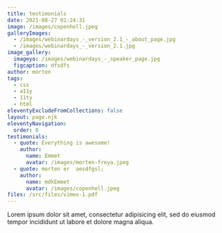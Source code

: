 ```yaml
---
title: testimonials
date: 2021-08-27 01:24:31
image: /images/copenhell.jpeg
galleryImages:
  - /images/webinardays_-_version_2.1_-_about_page.jpg
  - /images/webinardays_-_version_2.1.jpg
image_gallery:
  imageyo: /images/webinardays_-_speaker_page.jpg
  figcaption: dfsdfs
author: morten
tags:
  - css
  - a11y
  - 11ty
  - html
eleventyExcludeFromCollections: false
layout: page.njk
eleventyNavigation:
  order: 0
testimonials:
  - quote: Everything is awesome!
    author:
      name: Emmet
      avatar: /images/morten-freya.jpeg
  - quote: morten er  aesdfgsl;
    author:
      name: mdkEmmet
      avatar: /images/copenhell.jpeg
files: /src/files/vimeo-1.pdf
---
```


Lorem ipsum dolor sit amet, consectetur adipisicing elit, sed do eiusmod tempor incididunt ut labore et dolore magna aliqua.
